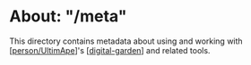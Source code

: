 # About: "/meta"

This directory contains metadata about using and working with [[person/UltimApe]]'s [[digital-garden]] and related tools.

[//begin]: # "Autogenerated link references for markdown compatibility"
[person/UltimApe]: ../people/person/ultimape.md "About: UltimApe"
[digital-garden]: digital-garden.md "Digital-Garden"
[//end]: # "Autogenerated link references"